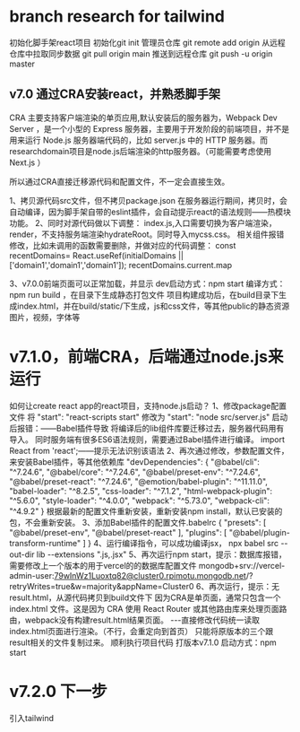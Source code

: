 #  branch research for tailwind
初始化脚手架react项目
初始化git init
管理员仓库 git remote add origin <remote-repository-URL>
从远程仓库中拉取同步数据 git pull origin main
推送到远程仓库 git push -u origin master

## v7.0 通过CRA安装react，并熟悉脚手架
CRA 主要支持客户端渲染的单页应用,默认安装后的服务器为，Webpack Dev Server ，是一个小型的 Express 服务器，主要用于开发阶段的前端项目，并不是用来运行 Node.js 服务器端代码的，比如 server.js 中的 HTTP 服务器。而researchdomain项目是node.js后端渲染的http服务器。（可能需要考虑使用 Next.js ）

所以通过CRA直接迁移源代码和配置文件，不一定会直接生效。

1、拷贝源代码src文件，但不拷贝package.json
在服务器运行期间，拷贝时，会自动编译，因为脚手架自带的eslint插件，会自动提示react的语法规则——热模块功能。
2、同时对源代码做以下调整：
  index.js,入口需要切换为客户端渲染，render，不支持服务端渲染hydrateRoot。同时导入mycss.css。
  相关组件报错修改，比如未调用的函数需要删除，并做对应的代码调整：
    const recentDomains= React.useRef(initialDomains || ['domain1','domain1','domain1']);
    recentDomains.current.map

3、v7.0.0前端页面可以正常加载，并显示
dev启动方式：npm start
编译方式：npm run build ，在目录下生成静态打包文件
项目构建成功后，在build目录下生成index.html，并在build/static/下生成，js和css文件，等其他public的静态资源图片，视频，字体等

# v7.1.0，前端CRA，后端通过node.js来运行

如何让create react app的react项目，支持node.js启动？
1、修改package配置文件
将 "start": "react-scripts start" 修改为 "start": "node src/server.js"
启动后报错：——Babel插件导致
  将编译后的lib组件库要迁移过去，服务器代码用有导入。
  同时服务端有很多ES6语法规则，需要通过Babel插件进行编译。
    import React from 'react';——提示无法识别该语法
2、再次通过修改，参数配置文件，来安装Babel插件，等其他依赖库
  "devDependencies": {
        "@babel/cli": "^7.24.6",
        "@babel/core": "^7.24.6",
        "@babel/preset-env": "^7.24.6",
        "@babel/preset-react": "^7.24.6",
        "@emotion/babel-plugin": "^11.11.0",
        "babel-loader": "^8.2.5",
        "css-loader": "^7.1.2",
        "html-webpack-plugin": "^5.6.0",
        "style-loader": "^4.0.0",
        "webpack": "^5.73.0",
        "webpack-cli": "^4.9.2"
    }
根据最新的配置文件重新安装，重新安装npm install，默认已安装的包，不会重新安装。
3、添加Babel插件的配置文件.babelrc
{
  "presets": [
    "@babel/preset-env",
    "@babel/preset-react"
  ],
  "plugins": [
    "@babel/plugin-transform-runtime"
  ]
}
4、运行编译指令，可以成功编译jsx，
npx babel src --out-dir lib --extensions ".js,.jsx"
5、再次运行npm start，提示：数据库报错，需要修改上一个版本的用于vercel的的数据库配置文件
mongodb+srv://vercel-admin-user:79wInWz1Luoxtq82@cluster0.rpimotu.mongodb.net/?retryWrites=true&w=majority&appName=Cluster0
6、再次运行，提示：无result.html，从源代码拷贝到build文件下
因为CRA是单页面，通常只包含一个 index.html 文件。这是因为 CRA 使用 React Router 或其他路由库来处理页面路由，webpack没有构建result.html结果页面。
---直接修改代码统一读取index.html页面进行渲染。（不行，会重定向到首页）
只能将原版本的三个跟result相关的文件复制过来。
顺利执行项目代码
打版本v7.1.0
启动方式：npm start
# v7.2.0 下一步
引入tailwind
